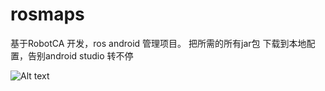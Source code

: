 # rosmaps
基于RobotCA 开发，ros android 管理项目。
把所需的所有jar包 下载到本地配置，告别android studio 转不停


![Alt text](https://github.com/hu5712022/rosmaps/blob/master/show_demo.gif)
